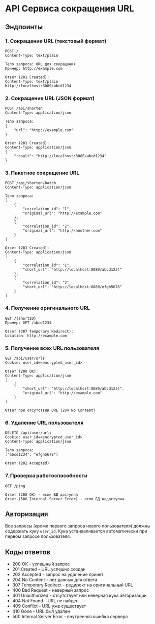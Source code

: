 # API Сервиса сокращения URL

## Эндпоинты

### 1. Сокращение URL (текстовый формат)
```
POST /
Content-Type: text/plain

Тело запроса: URL для сокращения
Пример: http://example.com

Ответ (201 Created):
Content-Type: text/plain
http://localhost:8080/abcd1234
```

### 2. Сокращение URL (JSON формат)
```
POST /api/shorten
Content-Type: application/json

Тело запроса:
{
    "url": "http://example.com"
}

Ответ (201 Created):
Content-Type: application/json
{
    "result": "http://localhost:8080/abcd1234"
}
```

### 3. Пакетное сокращение URL
```
POST /api/shorten/batch
Content-Type: application/json

Тело запроса:
[
    {
        "correlation_id": "1",
        "original_url": "http://example.com"
    },
    {
        "correlation_id": "2",
        "original_url": "http://another.com"
    }
]

Ответ (201 Created):
Content-Type: application/json
[
    {
        "correlation_id": "1",
        "short_url": "http://localhost:8080/abcd1234"
    },
    {
        "correlation_id": "2",
        "short_url": "http://localhost:8080/efgh5678"
    }
]
```

### 4. Получение оригинального URL
```
GET /{shortID}
Пример: GET /abcd1234

Ответ (307 Temporary Redirect):
Location: http://example.com
```

### 5. Получение всех URL пользователя
```
GET /api/user/urls
Cookie: user_id=<encrypted_user_id>

Ответ (200 OK):
Content-Type: application/json
[
    {
        "short_url": "http://localhost:8080/abcd1234",
        "original_url": "http://example.com"
    }
]

Ответ при отсутствии URL (204 No Content)
```

### 6. Удаление URL пользователя
```
DELETE /api/user/urls
Cookie: user_id=<encrypted_user_id>
Content-Type: application/json

Тело запроса:
["abcd1234", "efgh5678"]

Ответ (202 Accepted)
```

### 7. Проверка работоспособности
```
GET /ping

Ответ (200 OK) - если БД доступна
Ответ (500 Internal Server Error) - если БД недоступна
```

## Авторизация

Все запросы (кроме первого запроса нового пользователя) должны содержать куку `user_id`. 
Кука устанавливается автоматически при первом запросе пользователя.

## Коды ответов

- 200 OK - успешный запрос
- 201 Created - URL успешно создан
- 202 Accepted - запрос на удаление принят
- 204 No Content - нет данных для ответа
- 307 Temporary Redirect - редирект на оригинальный URL
- 400 Bad Request - неверный запрос
- 401 Unauthorized - отсутствует или неверная кука авторизации
- 404 Not Found - URL не найден
- 409 Conflict - URL уже существует
- 410 Gone - URL был удален
- 500 Internal Server Error - внутренняя ошибка сервера